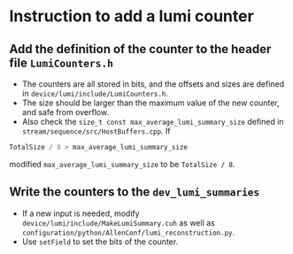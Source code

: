 # Instruction to add a lumi counter

## Add the definition of the counter to the header file `LumiCounters.h`
* The counters are all stored in bits, and the offsets and sizes are defined in `device/lumi/include/LumiCounters.h`.
* The size should be larger than the maximum value of the new counter, and safe from overflow.
* Also check the `size_t const max_average_lumi_summary_size` defined in `stream/sequence/src/HostBuffers.cpp`. If
```cpp
TotalSize / 8 > max_average_lumi_summary_size
```
modified `max_average_lumi_summary_size` to be `TotalSize / 8`.

## Write the counters to the `dev_lumi_summaries`
* If a new input is needed, modify `device/lumi/include/MakeLumiSummary.cuh` as well as `configuration/python/AllenConf/lumi_reconstruction.py`.
* Use `setField` to set the bits of the counter.
